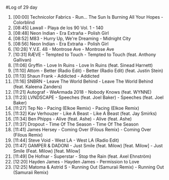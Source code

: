 #Log of 29 day

1. [00:00] Technicolor Fabrics - Run... The Sun Is Burning All Your Hopes - Colorblind
1. [08:45] Lawall - Playa de los 90 Vol. 1 - 140
1. [08:48] Neon Indian - Era Extraña - Polish Girl
1. [08:52] M83 - Hurry Up, We're Dreaming - Midnight City
1. [08:56] Neon Indian - Era Extraña - Polish Girl
1. [10:28] Y.V.E. 48 - Montrose Ave - Montrose Ave
1. [10:31] RÆVE - Tempted to Touch - Tempted to Touch (feat. Anthony Gallivan)
1. [11:06] Gryffin - Love In Ruins - Love In Ruins (feat. Sinead Harnett)
1. [11:10] Attom - Better (Radio Edit) - Better (Radio Edit) (feat. Justin Stein)
1. [11:13] Shaun Frank - Addicted - Addicted
1. [11:16] SNBRN - Leave The World Behind - Leave The World Behind (feat. Kaleena Zanders)
1. [11:21] Autograf - WeArmada 2018 - Nobody Knows (feat. WYNNE)
1. [11:23] LVNDSCAPE - Speeches (feat. Joel Baker) - Speeches (feat. Joel Baker)
1. [11:27] Tep No - Pacing (Elkoe Remix) - Pacing (Elkoe Remix)
1. [11:32] Kav Verhouzer - Like A Beast - Like A Beast (feat. Jay Smirks)
1. [11:34] Ben Phipps - Alive (feat. Ashe) - Alive (feat. Ashe)
1. [11:37] Dropout - Time Of The Season - Time Of The Season
1. [11:41] James Hersey - Coming Over (Filous Remix) - Coming Over (Filous Remix)
1. [11:44] Steve Void - West LA - West LA (Radio Edit)
1. [11:47] GAMPER & DADONI - Just Smile (feat. Milow) [feat. Milow] - Just Smile (Feat. Milow) [feat. Milow]
1. [11:49] De Hofnar - Superstar - Stop the Rain (feat. Axel Ehnström)
1. [12:20] Hayden James - Hayden James - Permission to Love
1. [12:25] Matoma & Astrid S - Running Out (Samuraii Remix) - Running Out (Samuraii Remix)
